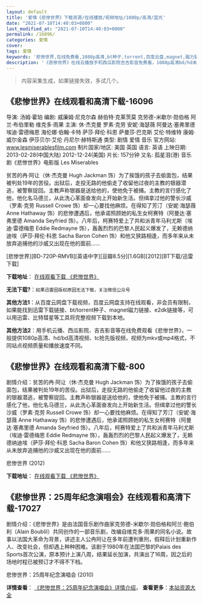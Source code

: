 ```yaml
---
layout: default
title: '爱情《悲惨世界》下载资源/在线播放/视频地址/1080p/高清/蓝光'
date: "2021-07-10T14:40:03+0800"
last_modified_at: "2021-07-10T14:40:03+0800"
permalink: /16096/
categories: 爱情
cover:
tags: 爱情
keywords: '悲惨世界,在线免费看,1080p高清,bt种子,torrent,百度云盘,magnet,磁力链,迅雷下载资源'
description: '《悲惨世界》在线云播放手机西瓜影院吉吉影音免费看，1080p高清bd/hd未删减完整版和tc抢先枪版，mkv/mp4格式，附带bt/torrent种子、magnet/磁力链、百度云盘、网盘资源迅雷下载链接'
---
```


>内容采集生成，如果链接失效，多试几个。


## 《悲惨世界》在线观看和高清下载-16096

导演: 汤姆·霍珀 编剧: 威廉姆·尼克尔森 赫伯特·克莱茨莫 克劳德-米歇尔·勋伯格 阿兰·布伯里勒 维克多·雨果 主演: 休·杰克曼 罗素·克劳 安妮·海瑟薇 阿曼达·塞弗里德 埃迪·雷德梅恩 海伦娜·伯翰·卡特 萨莎·拜伦·科恩 萨曼莎·巴克斯 艾伦·特维特 康姆·威尔金森 伊莎贝尔·艾伦 丹尼尔·赫特斯通 类型: 剧情 爱情 音乐 官方网站: www.lesmiserablesfilm.com 制片国家/地区: 美国 英国 语言: 英语 上映日期: 2013-02-28(中国大陆) 2012-12-24(美国) 片长: 157分钟 又名: 孤星泪(港) 音乐剧《悲惨世界》电影版 Les Miserables

贫苦的冉·阿让（休·杰克曼 Hugh Jackman 饰）为了挨饿的孩子去偷面包，结果被判处19年的苦役。出狱后，走投无路的他偷走了收留他过夜的主教的银器潜逃，被警察捉回。主教声称银器是送给他的，使他免于被捕。主教的言行感化了他，他化名马德兰，从此洗心革面奋发向上开始新生活。但缉拿过他的警长沙威（罗素·克劳 Russell Crowe 饰）却一心要找他麻烦。在得知了芳汀（安妮·海瑟薇 Anne Hathaway 饰）的悲惨遭遇后，他承诺照顾她的私生女柯赛特（阿曼达·塞弗里德 Amanda Seyfried 饰）。八年后，柯赛特爱上了共和派青年马利尤斯（埃迪·雷德梅恩 Eddie Redmayne 饰），轰轰烈烈的巴黎人民起义爆发了，无赖德纳迪埃（萨莎·拜伦·科恩 Sacha Baron Cohen 饰）和他又狭路相逢，而多年来从未放弃追捕他的沙威又出现在他的面前……


[悲惨世界][BD-720P-RMVB][英语中字][豆瓣8.5分][1.6GB][2012][BT下载/迅雷下载]

**下载地址**： [在线观看下载 《悲惨世界》](https://www.btdx8.com/torrent/les_miserables_2012.html) 


**无法下载?**：`如果迅雷因版权原因无法下载，关注微信公众号 `

**其他方法1**：从百度云网盘下载视频，百度云网盘支持在线观看，非会员有限制，如果能找到迅雷下载链接、bt/torrent种子、magnet磁力链接、e2dk链接等，可以用迅雷、比特彗星等工具将完整视频下载到本地。

**其他方法2**：用手机云播、西瓜影院、吉吉影音等在线免费观看《悲惨世界》，一般提供1080p高清、hd/bd高清视频、tc抢先版视频，视频为mkv或mp4格式，不同站点视频质量和播放速度不同。


## 《悲惨世界》在线观看和高清下载-800

剧情介绍：贫苦的冉·阿让（休·杰克曼 Hugh Jackman 饰）为了挨饿的孩子去偷面包，结果被判处19年的苦役。出狱后，走投无路的他偷走了收留他过夜的主教的银器潜逃，被警察捉回。主教声称银器是送给他的，使他免于被捕。主教的言行感化了他，他化名马德兰，从此洗心革面奋发向上开始新生活。但缉拿过他的警长沙威（罗素·克劳 Russell Crowe 饰）却一心要找他麻烦。在得知了芳汀（安妮·海瑟薇 Anne Hathaway 饰）的悲惨遭遇后，他承诺照顾她的私生女柯赛特（阿曼达·塞弗里德 Amanda Seyfried 饰）。八年后，柯赛特爱上了共和派青年马利尤斯（埃迪·雷德梅恩 Eddie Redmayne 饰），轰轰烈烈的巴黎人民起义爆发了，无赖德纳迪埃（萨莎·拜伦·科恩 Sacha Baron Cohen 饰）和他又狭路相逢，而多年来从未放弃追捕他的沙威又出现在他的面前……


悲惨世界 (2012)

**下载地址**： [在线观看下载 《悲惨世界》](https://www.btbtdy.me/btdy/dy2913.html) 


## 《悲惨世界：25周年纪念演唱会》在线观看和高清下载-17027

剧情介绍：《悲惨世界》是由法国音乐剧作曲家克劳德-米歇尔·勋伯格和阿兰·鲍伯利（Alain Boublil）共同创作的一部音乐剧，改编自维克多·雨果的同名小说。故事以法国大革命为背景，讲述主人公冉阿让在多年前遭判重刑，假释后计划重新作人、改变社会，但却遇上种种困难。该剧于1980年在法国巴黎的Palais des Sports首次公演，原本预计上演八周，结果延长加演，共演出了16周，因之后的场地时程已被预订才不得不下档。


悲惨世界：25周年纪念演唱会 (2010)

**详情查看**： [《悲惨世界：25周年纪念演唱会》详情介绍](/movie/17027/)， **查看更多**：[本站资源大全](/movie/t/all/)


